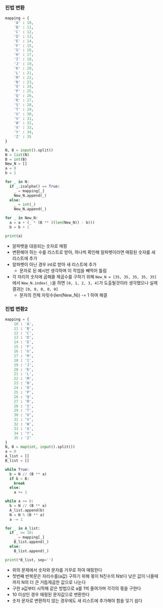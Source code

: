### 진법 변환
```py
mapping = {
    'A' : 10,
    'B' : 11,
    'C' : 12,
    'D' : 13,
    'E' : 14,
    'F' : 15,
    'G' : 16,
    'H' : 17,
    'I' : 18,
    'J' : 19,
    'K' : 20,
    'L' : 21,
    'M' : 22,
    'N' : 23,
    'O' : 24,
    'P' : 25,
    'Q' : 26,
    'R' : 27,
    'S' : 28,
    'T' : 29,
    'U' : 30,
    'V' : 31,
    'W' : 32,
    'X' : 33,
    'Y' : 34,
    'Z' : 35
}

N, B = input().split()
N = list(N)
B = int(B)
New_N = []
a = 0
b = 1

for _ in N:
  if _.isalpha() == True:
    _ = mapping[_]
    New_N.append(_)
  else:
    _ = int(_)
    New_N.append(_)

for _ in New_N:
  a = a + (_ * (B ** ((len(New_N)) - b)))
  b = b + 1

print(a)
```
- 알파벳을 대응되는 숫자로 매핑
- 변환해야 하는 수를 리스트로 받아, 하나씩 확인해 알파벳이라면 매핑된 숫자를 새 리스트에 추가
- 알파벳이 아닌 경우 int로 받아 새 리스트에 추가
  - 문자로 된 예시만 생각하며 이 작업을 빼먹어 틀림
- 각 자리의 숫자에 곱해줄 제곱수를 구하기 위해 `New_N = [35, 35, 35, 35, 35]` 에서 `New_N.index(_)`을 하면 `[0, 1, 2, 3, 4]`가 도출될것이라 생각했으나 실제 결과는 `[0, 0, 0, 0, 0]`
  - 문자의 전체 자릿수(len(New_N)) -= 1 하여 해결

### 진법 변환2
```py
mapping = {
    10 : 'A',
    11 : 'B',
    12 : 'C',
    13 : 'D',
    14 : 'E',
    15 : 'F',
    16 : 'G',
    17 : 'H',
    18 : 'I',
    19 : 'J',
    20 : 'K',
    21 : 'L',
    22 : 'M',
    23 : 'N',
    24 : 'O',
    25 : 'P',
    26 : 'Q',
    27 : 'R',
    28 : 'S',
    29 : 'T',
    30 : 'U',
    31 : 'V',
    32 : 'W',
    33 : 'X',
    34 : 'Y',
    35 : 'Z'
}
N, B = map(int, input().split())
a = 0
A_list = []
B_list = []

while True:
  b = N // (B ** a)
  if b < B:
    break
  else:
    a += 1

while a >= 0:
  b = N // (B ** a)
  A_list.append(b)
  N = N % (B ** a)
  a -= 1

for _ in A_list:
  if _ >= 10:
    _ = mapping[_]
    B_list.append(_)
  else:
    B_list.append(_)

print(*B_list, sep='')
```
- 위의 문제에서 숫자와 문자를 거꾸로 하여 매핑한다
- 첫번째 반복문은 자리수를(a값) 구하기 위해 몫이 N진수의 N보다 낮은 값이 나올때까지 N의 더 큰 거듭제곱한 값으로 나눈다
- 구한 a값부터 시작해 같은 방법으로 a를 1씩 줄여가며 각각의 몫을 구한다
- 10 이상인 경우 매핑된 문자값으로 변환한다
- 숫자 문자로 변환하지 않는 경우에도 새 리스트에 추가해야 함을 잊기 쉽다
